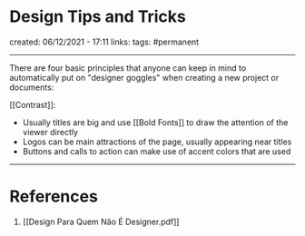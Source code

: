 # Design Tips and Tricks
created: 06/12/2021 - 17:11
links:
tags: #permanent

---

There are four basic principles that anyone can keep in mind to automatically put on "designer goggles" when creating a new project or documents:

[[Contrast]]:
- Usually titles are big and use [[Bold Fonts]] to draw the attention of the viewer directly
- Logos can be main attractions of the page, usually appearing near titles
- Buttons and calls to action can make use of accent colors that are used 

---

# References
1. [[Design Para Quem Não É Designer.pdf]]